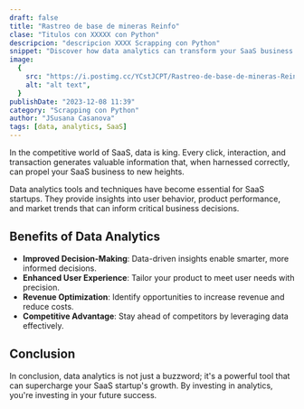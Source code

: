 ```yaml
---
draft: false
title: "Rastreo de base de mineras Reinfo"
clase: "Titulos con XXXXX con Python"
descripcion: "descripcion XXXX Scrapping con Python"
snippet: "Discover how data analytics can transform your SaaS business and drive growth."
image:
  {
    src: "https://i.postimg.cc/YCstJCPT/Rastreo-de-base-de-mineras-Reinfo.png",
    alt: "alt text",
  }
publishDate: "2023-12-08 11:39"
category: "Scrapping con Python"
author: "JSusana Casanova"
tags: [data, analytics, SaaS]
---
```


In the competitive world of SaaS, data is king. Every click, interaction, and transaction generates valuable information that, when harnessed correctly, can propel your SaaS business to new heights.

Data analytics tools and techniques have become essential for SaaS startups. They provide insights into user behavior, product performance, and market trends that can inform critical business decisions.

## Benefits of Data Analytics

- **Improved Decision-Making**: Data-driven insights enable smarter, more informed decisions.
- **Enhanced User Experience**: Tailor your product to meet user needs with precision.
- **Revenue Optimization**: Identify opportunities to increase revenue and reduce costs.
- **Competitive Advantage**: Stay ahead of competitors by leveraging data effectively.

## Conclusion

In conclusion, data analytics is not just a buzzword; it's a powerful tool that can supercharge your SaaS startup's growth. By investing in analytics, you're investing in your future success.
